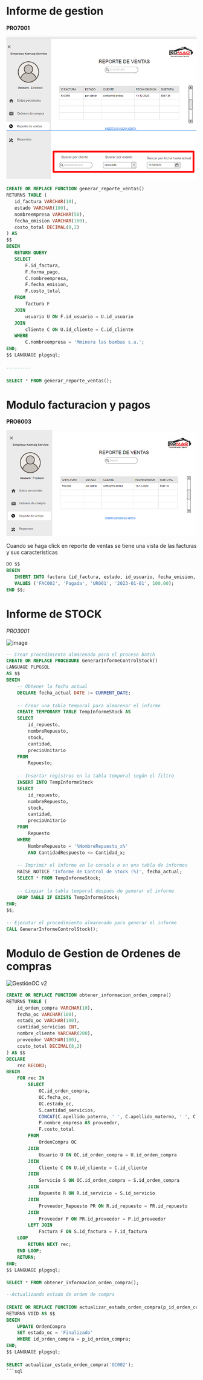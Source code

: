 # Informe de gestion 

**PRO7001**

![](https://raw.githubusercontent.com/RenzoAr10/DBD-KomaqService/0796b76f2f0a29e50fef25f8a30936ef6848abc4/Documentacion%20de%20Soporte/querys/FacturacionYPagos/GectionDeVentas.png)

 ```sql
CREATE OR REPLACE FUNCTION generar_reporte_ventas()
RETURNS TABLE (
    id_factura VARCHAR(10),
    estado VARCHAR(100),
    nombreempresa VARCHAR(50),
    fecha_emision VARCHAR(100),
    costo_total DECIMAL(8,2)
) AS
$$
BEGIN
    RETURN QUERY
    SELECT
        F.id_factura,
        F.forma_pago,
        C.nombreempresa,
        F.fecha_emision,
        F.costo_total
    FROM
        factura F
    JOIN
        usuario U ON F.id_usuario = U.id_usuario
    JOIN
        cliente C ON U.id_cliente = C.id_cliente
    WHERE
        C.nombreempresa = 'Mminera las bambas s.a.';
END;
$$ LANGUAGE plpgsql;

---------

SELECT * FROM generar_reporte_ventas();
 ```



# Modulo facturacion y pagos

**PRO6003**

![](https://raw.githubusercontent.com/RenzoAr10/DBD-KomaqService/60a1d4fd0b998af08f7f97751724bb9ff8d63eda/Documentacion%20de%20Soporte/querys/FacturacionYPagos/REPORTE%20DE%20VENTAS.png)

Cuando se haga click en reporte de ventas se tiene una vista de las facturas y sus caracteristicas

 ```sql
DO $$ 
BEGIN
    INSERT INTO factura (id_factura, estado, id_usuario, fecha_emision, costo_total)
    VALUES ('FAC002', 'Pagada', 'UR001', '2023-01-01', 100.00);
END $$;
```

# Informe de STOCK
*PRO3001*

![image](https://github.com/RenzoAr10/DBD-KomaqService/assets/121067321/7fe07380-3b13-4a8a-94cf-4c05973d3767)

```sql
-- Crear procedimiento almacenado para el proceso batch
CREATE OR REPLACE PROCEDURE GenerarInformeControlStock()
LANGUAGE PLPGSQL
AS $$
BEGIN
    -- Obtener la fecha actual
    DECLARE fecha_actual DATE := CURRENT_DATE;

    -- Crear una tabla temporal para almacenar el informe
    CREATE TEMPORARY TABLE TempInformeStock AS
    SELECT
        id_repuesto,
        nombreRepuesto,
        stock,
        cantidad,
        precioUnitario
    FROM
        Repuesto;

    -- Insertar registros en la tabla temporal según el filtro
    INSERT INTO TempInformeStock
    SELECT
        id_repuesto,
        nombreRepuesto,
        stock,
        cantidad,
        precioUnitario
    FROM
        Repuesto
    WHERE
        NombreRepuesto = '%NombreRepuesto_x%'
        AND CantidadRespuesto <= Cantidad_x;

    -- Imprimir el informe en la consola o en una tabla de informes
    RAISE NOTICE 'Informe de Control de Stock (%)', fecha_actual;
    SELECT * FROM TempInformeStock;

    -- Limpiar la tabla temporal después de generar el informe
    DROP TABLE IF EXISTS TempInformeStock;
END;
$$;

-- Ejecutar el procedimiento almacenado para generar el informe
CALL GenerarInformeControlStock();
```

# Modulo de Gestion de Ordenes de compras

![GestiónOC v2](https://github.com/RenzoAr10/DBD-KomaqService/assets/144966624/cb6016a7-22ea-4728-a190-ac7828a50c05)

```sql
CREATE OR REPLACE FUNCTION obtener_informacion_orden_compra()
RETURNS TABLE (
    id_orden_compra VARCHAR(10),
    fecha_oc VARCHAR(100),
    estado_oc VARCHAR(100),
    cantidad_servicios INT,
    nombre_cliente VARCHAR(200),
    proveedor VARCHAR(100),
    costo_total DECIMAL(8,2)
) AS $$
DECLARE
    rec RECORD;
BEGIN
    FOR rec IN
        SELECT
            OC.id_orden_compra,
            OC.fecha_oc,
            OC.estado_oc,
            S.cantidad_servicios,
            CONCAT(C.apellido_paterno, ' ', C.apellido_materno, ' ', C.nombre) AS nombre_cliente,
            P.nombre_empresa AS proveedor,
            F.costo_total
        FROM
            OrdenCompra OC
        JOIN
            Usuario U ON OC.id_orden_compra = U.id_orden_compra
        JOIN
            Cliente C ON U.id_cliente = C.id_cliente
        JOIN
            Servicio S ON OC.id_orden_compra = S.id_orden_compra
        JOIN
            Repuesto R ON R.id_servicio = S.id_servicio
        JOIN
            Proveedor_Repuesto PR ON R.id_repuesto = PR.id_repuesto
        JOIN
            Proveedor P ON PR.id_proveedor = P.id_proveedor
        LEFT JOIN
            Factura F ON S.id_factura = F.id_factura
    LOOP
        RETURN NEXT rec;
    END LOOP;
    RETURN;
END;
$$ LANGUAGE plpgsql;

SELECT * FROM obtener_informacion_orden_compra();
```
```sql
--Actualizando estado de orden de compra

CREATE OR REPLACE FUNCTION actualizar_estado_orden_compra(p_id_orden_compra VARCHAR(10))
RETURNS VOID AS $$
BEGIN
    UPDATE OrdenCompra
    SET estado_oc = 'Finalizado'
    WHERE id_orden_compra = p_id_orden_compra;
END;
$$ LANGUAGE plpgsql;

SELECT actualizar_estado_orden_compra('OC002');
```sql
